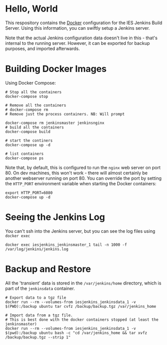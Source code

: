 # Hello, World

This respository contains the [Docker](https://docker.io) configuration for the IES Jenkins Build Server. Using this information, you can
swiftly setup a Jenkins server.

Note that the actual Jenkins configuration data doesn't live in this - that's internal to the running server. However, it can be exported
for backup purposes, and imported afterwards.

# Building Docker Images

Using Docker Compose:

    # Stop all the containers
    docker-compose stop
    
    # Remove all the containers
    # docker-compose rm
    # Remove just the process containers. NB: Will prompt
    
    docker-compose rm jenkinsmaster jenkinsnginx
    # build all the containers
    docker-compose build
    
    # start the continers
    docker-compose up -d
    
    # list containers
    docker-compose ps

Note that, by default, this is configured to run the ``nginx`` web server on port 80. On dev machines, this won't work - there will almost certainly be another webserver running on port 80. You can override the port by setting the ``HTTP_PORT`` environment variable when starting the Docker containers:

    export HTTP_PORT=6080
    docker-compose up -d

# Seeing the Jenkins Log
You can't ssh into the Jenkins server, but you can see the log files using ``docker exec``

    docker exec iesjenkins_jenkinsmaster_1 tail -n 1000 -f /var/log/jenkins/jenkins.log

# Backup and Restore

All the 'transient' data is stored in the ``/var/jenkins/home`` directory, which is part of the ``jenkinsdata`` container.

    # Export data to a tgz file
    docker run --rm --volumes-from iesjenkins_jenkinsdata_1 -v $(PWD):/backup ubuntu tar cvfz /backup/backup.tgz /var/jenkins_home
    
    # Import data from a tgz file.
    # This is best done with the docker containers stopped (at least the jenkinsmaster)
    docker run --rm --volumes-from iesjenkins_jenkinsdata_1 -v $(pwd):/backup ubuntu bash -c "cd /var/jenkins_home && tar xvfz /backup/backup.tgz --strip 1"
